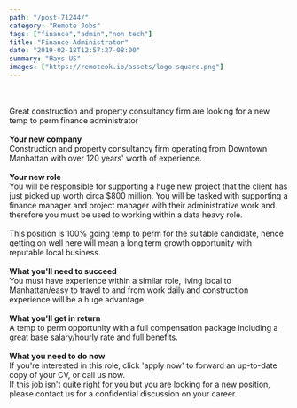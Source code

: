 ```yaml
---
path: "/post-71244/"
category: "Remote Jobs"
tags: ["finance","admin","non tech"]
title: "Finance Administrator"
date: "2019-02-18T12:57:27-08:00"
summary: "Hays US"
images: ["https://remoteok.io/assets/logo-square.png"]
---
```


<br><br>Great construction and property consultancy firm are looking for a new temp to perm finance administrator <br><br> <strong>Your new company</strong> <br> Construction and property consultancy firm operating from Downtown Manhattan with over 120 years' worth of experience. <br> <br> <strong>Your new role</strong> <br> You will be responsible for supporting a huge new project that the client has just picked up worth circa $800 million. You will be tasked with supporting a finance manager and project manager with their administrative work and therefore you must be used to working within a data heavy role.<br> <br> This position is 100% going temp to perm for the suitable candidate, hence getting on well here will mean a long term growth opportunity with reputable local business.<br> <br> <strong>What you'll need to succeed</strong> <br> You must have experience within a similar role, living local to Manhattan/easy to travel to and from work daily and construction experience will be a huge advantage.<br> <br> <strong>What you'll get in return</strong> <br> A temp to perm opportunity with a full compensation package including a great base salary/hourly rate and full benefits.<br> <br> <strong>What you need to do now</strong><br> If you're interested in this role, click 'apply now' to forward an up-to-date copy of your CV, or call us now.<br> If this job isn't quite right for you but you are looking for a new position, please contact us for a confidential discussion on your career.
